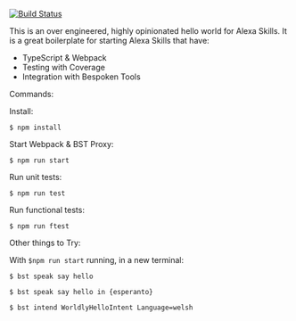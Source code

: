 [![Build Status](https://travis-ci.org/bespoken/alexa-skills-kit-sdk-for-nodejs.svg?branch=master)](https://travis-ci.org/bespoken/alexa-skills-kit-sdk-for-nodejs)

This is an over engineered, highly opinionated hello world for Alexa Skills.  It is a great boilerplate for starting Alexa Skills that have:

* TypeScript & Webpack
* Testing with Coverage
* Integration with Bespoken Tools

Commands:

Install:
```
$ npm install
```

Start Webpack & BST Proxy:
```
$ npm run start
```

Run unit tests:
```
$ npm run test
```

Run functional tests:
```
$ npm run ftest
```

Other things to Try:

With `$npm run start` running, in a new terminal:

```
$ bst speak say hello
```

```
$ bst speak say hello in {esperanto}
```

```
$ bst intend WorldlyHelloIntent Language=welsh
```
